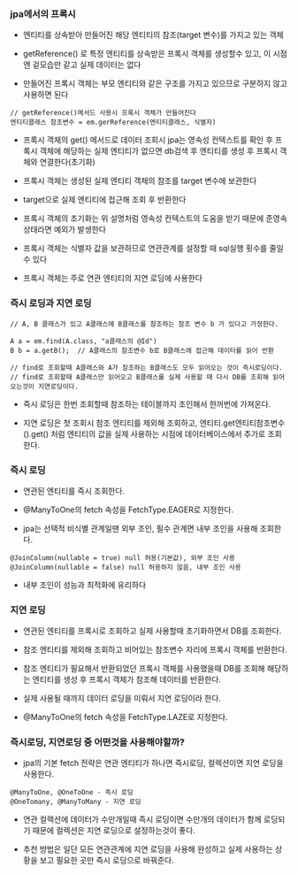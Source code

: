 ### jpa에서의 프록시

* 엔티티를 상속받아 만들어진 해당 엔티티의 참조(target 변수)를 가지고 있는 객체

* getReference() 로 특정 엔티티를 상속받은 프록시 객체를 생성할수 있고, 이 시점엔 겉모습만 같고 실제 데이터는 없다

* 만들어진 프록시 객체는 부모 엔티티와 같은 구조를 가지고 있으므로 구분하지 않고 사용하면 된다

```
// getReference()메서드 사용시 프록시 객체가 만들어진다
엔티티클래스 참조변수 = em.gerReference(엔티티클래스, 식별자)
```

* 프록시 객체의 get() 메서드로 데이터 조회시 jpa는 영속성 컨텍스트를 확인 후 프록시 객체에 해당하는 실제 엔티티가 없으면 db검색 후 엔티티를 생성 후 프록시 객체와 연결한다(초기화)

* 프록시 객체는 생성된 실제 엔티티 객체의 참조를 target 변수에 보관한다

* target으로 실제 엔티티에 접근해 조회 후 반환한다

* 프록시 객체의 초기화는 위 설명처럼 영속성 컨텍스트의 도움을 받기 때문에 준영속 상태라면 예외가 발생한다

* 프록시 객체는 식별자 값을 보관하므로 연관관계를 설정할 때 sql실행 횟수를 줄일 수 있다

* 프록시 객체는 주로 연관 엔티티의 지연 로딩에 사용한다


### 즉시 로딩과 지연 로딩

```
// A, B 클래스가 있고 A클래스에 B클래스를 참조하는 참조 변수 b 가 있다고 가정한다.

A a = em.find(A.class, "a클래스의 @Id")
B b = a.getB();  // A클래스의 참조변수 b로 B클래스에 접근해 데이터를 읽어 반환

// find로 조회할때 A클래스와 A가 참조하는 B클래스도 모두 읽어오는 것이 즉시로딩이다.
// find로 조회할때 A클래스만 읽어오고 B클래스를 실제 사용할 때 다시 DB를 조회해 읽어오는것이 지연로딩이다.
```

* 즉시 로딩은 한번 조회할때 참조하는 테이블까지 조인해서 한꺼번에 가져온다.

* 지연 로딩은 첫 조회시 참조 엔티티를 제외해 조회하고, 엔티티.get엔티티참조변수().get() 처럼 엔티티의 값을 실제 사용하는 시점에 데이터베이스에서 추가로 조회한다.


### 즉시 로딩

* 연관된 엔티티를 즉시 조회한다.

* @ManyToOne의 fetch 속성을 FetchType.EAGER로 지정한다.

* jpa는 선택적 비식별 관계일땐 외부 조인, 필수 관계면 내부 조인을 사용해 조회한다.

```
@JoinColumn(nullable = true) null 허용(기본값), 외부 조인 사용
@JoinColumn(nullable = false) null 허용하지 않음, 내부 조인 사용
```

* 내부 조인이 성능과 최적화에 유리하다


### 지연 로딩

* 연관된 엔티티를 프록시로 조회하고 실제 사용할때 초기화하면서 DB를 조회한다.

* 참조 엔티티를 제외해 조회하고 비어있는 참조변수 자리에 프록시 객체를 반환한다. 

* 참조 엔티티가 필요해서 반환되었던 프록시 객체를 사용했을때 DB를 조회해 해당하는 엔티티를 생성 후 프록시 객체가 참조해 데이터를 반환한다.

* 실제 사용될 때까지 데이터 로딩을 미뤄서 지연 로딩이라 한다.

* @ManyToOne의 fetch 속성을 FetchType.LAZE로 지정한다.


### 즉시로딩, 지연로딩 중 어떤것을 사용해야할까?

* jpa의 기본 fetch 전략은 연관 엔티티가 하나면 즉시로딩, 컬렉션이면 지연 로딩을 사용한다.

```
@ManyToOne, @OneToOne - 즉시 로딩
@OneTomany, @ManyToMany - 지연 로딩
```

* 연관 컬렉션에 데이터가 수만개일때 즉시 로딩이면 수만개의 데이터가 함께 로딩되기 때문에 컬렉션은 지연 로딩으로 설정하는것이 좋다.

* 추천 방법은 일단 모든 연관관계에 지연 로딩을 사용해 완성하고 실제 사용하는 상황을 보고 필요한 곳만 즉시 로딩으로 바꿔준다.
